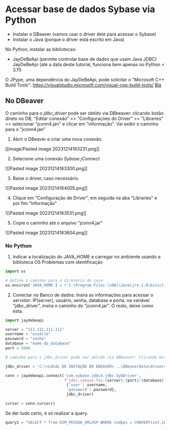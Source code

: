 # Acessar base de dados Sybase via Python

* Instalar o DBeaver (vamos usar o driver dele para acessar o Sybase)
* Instalar o Java (porque o driver está escrito em Java)

No Python, instalar as bibliotecas:
* JayDeBeApi (permite controlar base de dados que usam Java JDBC)
JayDeBeApi (até a data deste tutorial, funciona bem apenas no Python < 3.11)

O JPype, uma dependência do JayDeBeApi, pode solicitar o "Microsoft C++ Build Tools": https://visualstudio.microsoft.com/visual-cpp-build-tools/
[Bla](https://github.com/MarlonRF/sybase_python/blob/main/image/Pasted%20image%2020231214145831.png)
## No DBeaver


O caminho para o _jdbc_driver_ pode ser obtido via DBbeaver: clicando botão direto no DB, 
"Editar conexão" >> "Configurações do Driver" >> "Libraries" >> selecionar "jconn4.jan" e clicar em "informação". 
Vai exibir o caminho para o "jconn4.jan"

1. Abrir o DBeaver e criar uma nova conexão.

[[image/Pasted image 20231214163231.png]]

2. Selecione uma conexão _Sybase jConnect_

![[Pasted image 20231214163300.png]]

3. Baixe o driver, caso necessário.

![[Pasted image 20231214164005.png]]

4. Clique em "Configuração de Driver", em seguida na aba "Libraries" e por fim "Informação"

![[Pasted image 20231214163531.png]]

5.  Copie o caminho até o arquivo "jconn4.jar"
   
![[Pasted image 20231214163604.png]]


### No Python

1. Indicar a localização do JAVA_HOME e carregar no ambiente usando a biblioteca OS
	Problemas com identificação 

```python
import os

# define o caminho para a diretorio do java
os.environ['JAVA_HOME'] = r'C:\Program Files (x86)\Java\jre-1.8\bin\client'

```

2. Conectar no Banco de dados:
	Insira as informações para acessar o servidor: IP(server), usuário, senha, database e porta.
	na variável "jdbc_driver", insira o caminho do "jconn4.jar". O resto, deixe como esta.
```Python
import jaydebeapi

server = "111.111.111.111"
username = "usuário"
password = "senha"
database = "nome_do_database"
port = 5000

# caminho para o jdbc_driver pode ser obtido via DBbeaver: clicando botão direto no DB, "Editar conexão" >> "Configurações do Driver" >> "Libraries" >> selecionar "jconn4.jan" e clicar em "informação". Vai exibir o caminho para o "jconn4.jan"

jdbc_driver = 'C:\<LOCAL DE INSTAÇÃO DO DBEAVER>...\DBeaverData\drivers\drivers\sybase\jconnect\jconn4.jar'  # caminho obtido pelo DBbeaver: clicando botão direto no DB,

conn = jaydebeapi.connect('com.sybase.jdbc4.jdbc.SybDriver',
						  f"jdbc:sybase:Tds:{server}:{port}/{database}",
						   {'user': username,
						   'password': password},
						   jdbc_driver)

cursor = conn.cursor()
```

Se der tudo certo, é só realizar a query.

```Python
query1 = "SELECT * from DIM_PESSOA_XMLUSP WHERE codpes = CONVERT(int,10592869)"
```
